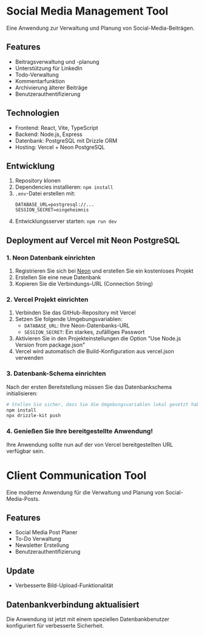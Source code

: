 # Social Media Management Tool

Eine Anwendung zur Verwaltung und Planung von Social-Media-Beiträgen.

## Features

- Beitragsverwaltung und -planung
- Unterstützung für LinkedIn
- Todo-Verwaltung
- Kommentarfunktion
- Archivierung älterer Beiträge
- Benutzerauthentifizierung

## Technologien

- Frontend: React, Vite, TypeScript
- Backend: Node.js, Express
- Datenbank: PostgreSQL mit Drizzle ORM
- Hosting: Vercel + Neon PostgreSQL

## Entwicklung

1. Repository klonen
2. Dependencies installieren: `npm install`
3. `.env`-Datei erstellen mit:
   ```
   DATABASE_URL=postgresql://...
   SESSION_SECRET=eingeheimnis
   ```
4. Entwicklungsserver starten: `npm run dev`

## Deployment auf Vercel mit Neon PostgreSQL

### 1. Neon Datenbank einrichten
1. Registrieren Sie sich bei [Neon](https://neon.tech) und erstellen Sie ein kostenloses Projekt
2. Erstellen Sie eine neue Datenbank
3. Kopieren Sie die Verbindungs-URL (Connection String)

### 2. Vercel Projekt einrichten
1. Verbinden Sie das GitHub-Repository mit Vercel
2. Setzen Sie folgende Umgebungsvariablen:
   - `DATABASE_URL`: Ihre Neon-Datenbanks-URL
   - `SESSION_SECRET`: Ein starkes, zufälliges Passwort
3. Aktivieren Sie in den Projekteinstellungen die Option "Use Node.js Version from package.json"
4. Vercel wird automatisch die Build-Konfiguration aus vercel.json verwenden

### 3. Datenbank-Schema einrichten
Nach der ersten Bereitstellung müssen Sie das Datenbankschema initialisieren:
```bash
# Stellen Sie sicher, dass Sie die Umgebungsvariablen lokal gesetzt haben
npm install
npx drizzle-kit push
```

### 4. Genießen Sie Ihre bereitgestellte Anwendung!
Ihre Anwendung sollte nun auf der von Vercel bereitgestellten URL verfügbar sein.

# Client Communication Tool

Eine moderne Anwendung für die Verwaltung und Planung von Social-Media-Posts.

## Features

- Social Media Post Planer
- To-Do Verwaltung
- Newsletter Erstellung
- Benutzerauthentifizierung

## Update
- Verbesserte Bild-Upload-Funktionalität

## Datenbankverbindung aktualisiert
Die Anwendung ist jetzt mit einem speziellen Datenbankbenutzer konfiguriert für verbesserte Sicherheit. 